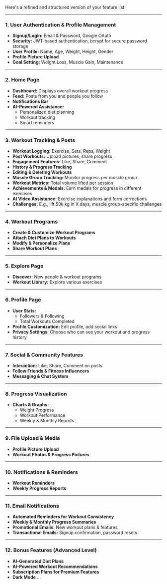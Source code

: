 Here's a refined and structured version of your feature list:  

---

### **1. User Authentication & Profile Management**  
- **Signup/Login:** Email & Password, Google OAuth  
- **Security:** JWT-based authentication, bcrypt for secure password storage  
- **User Profile:** Name, Age, Weight, Height, Gender  
- **Profile Picture Upload**  
- **Goal Setting:** Weight Loss, Muscle Gain, Maintenance  

---

### **2. Home Page**  
- **Dashboard:** Displays overall workout progress  
- **Feed:** Posts from you and people you follow  
- **Notifications Bar**  
- **AI-Powered Assistance:**  
  - Personalized diet planning  
  - Workout tracking  
  - Smart reminders  

---

### **3. Workout Tracking & Posts**  
- **Workout Logging:** Exercise, Sets, Reps, Weight  
- **Post Workouts:** Upload pictures, share progress  
- **Engagement Features:** Like, Share, Comment  
- **History & Progress Tracking**  
- **Editing & Deleting Workouts**  
- **Muscle Group Tracking:** Monitor progress per muscle group  
- **Workout Metrics:** Total volume lifted per session  
- **Achievements & Medals:** Earn medals for progress in different exercises  
- **AI Video Assistance:** Exercise explanations and form corrections  
- **Challenges:** E.g., lift 50k kg in X days, muscle group-specific challenges  

---

### **4. Workout Programs**  
- **Create & Customize Workout Programs**  
- **Attach Diet Plans to Workouts**  
- **Modify & Personalize Plans**  
- **Share Workout Plans**  

---

### **5. Explore Page**  
- **Discover:** New people & workout programs  
- **Workout Library:** Explore various exercises  

---

### **6. Profile Page**  
- **User Stats:**  
  - Followers & Following  
  - Total Workouts Completed  
- **Profile Customization:** Edit profile, add social links  
- **Privacy Settings:** Choose who can see your workout and progress history  

---

### **7. Social & Community Features**  
- **Interaction:** Like, Share, Comment on posts  
- **Follow Friends & Fitness Influencers**  
- **Messaging & Chat System**  

---

### **8. Progress Visualization**  
- **Charts & Graphs:**  
  - Weight Progress  
  - Workout Performance  
  - Weekly & Monthly Reports  

---

### **9. File Upload & Media**  
- **Profile Picture Upload**  
- **Workout Photos & Progress Pictures**  

---

### **10. Notifications & Reminders**  
- **Workout Reminders**  
- **Weekly Progress Reports**  

---

### **11. Email Notifications**  
- **Automated Reminders for Workout Consistency**  
- **Weekly & Monthly Progress Summaries**  
- **Promotional Emails:** New workout plans & features  
- **Transactional Emails:** Signup confirmation, password resets  

---

### **12. Bonus Features (Advanced Level)**  
- **AI-Generated Diet Plans**  
- **AI-Powered Workout Recommendations**  
- **Subscription Plans for Premium Features**  
- **Dark Mode**  ...
